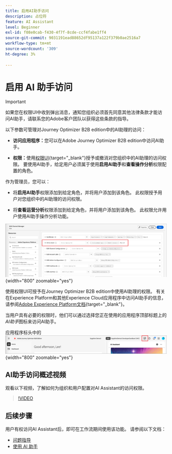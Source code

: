 ```yaml
---
title: 启用AI助手访问
description: 占位符
feature: AI Assistant
level: Beginner
exl-id: f08e0cab-f430-4f7f-8cde-ccf4fabe1ff4
source-git-commit: 9031191ead88652df95137a122f379b0ae2516a7
workflow-type: tm+mt
source-wordcount: '309'
ht-degree: 3%

---
```


# 启用 AI 助手访问

>[!IMPORTANT]
>
>如果您在权限UI中收到弹出消息，通知您组织必须首先同意其他法律条款才能访问AI助手，请联系您的Adobe客户团队以获得这些条款的指导。

以下参数可管理对Journey Optimizer B2B edition中的AI助理的访问：

* **访问应用程序：**&#x200B;您可以在Adobe Journey Optimizer B2B edition中访问AI助手。

* **权限：**&#x200B;使用[权限UI](https://experienceleague.adobe.com/zh-hans/docs/experience-platform/access-control/abac/permissions-ui/permissions){target="_blank"}授予或撤消对您组织中的AI助理的访问权限。 要使用AI助手，给定用户必须属于使用&#x200B;**启用AI助手**&#x200B;和&#x200B;**查看操作分析**&#x200B;权限配置的角色。

作为管理员，您可以：

* 将&#x200B;**启用AI助手**&#x200B;权限添加到给定角色，并将用户添加到该角色。 此权限授予用户对您组织中的AI助理的访问权限。

* 将&#x200B;**查看运营分析**&#x200B;权限添加到给定角色，并将用户添加到该角色。 此权限允许用户使用AI助手操作分析功能。

![分配AI助手权限](./assets/ai-assistant-permissions.png){width="800" zoomable="yes"}

使用权限UI可授予在Journey Optimizer B2B edition中使用AI助理的权限。 有关在Experience Platform和其他Experience Cloud应用程序中访问AI助手的信息，请参阅[Adobe Experience Platform文档](https://experienceleague.adobe.com/zh-hans/docs/experience-platform/ai-assistant/access){target="_blank"}。

当用户具有必要的权限时，他们可以通过选择您正在使用的应用程序顶部标题上的&#x200B;_AI助手_&#x200B;图标来访问AI助手。

应用程序标头中的![AI助手图标](./assets/ai-assistant-icon-header.png){width="800" zoomable="yes"}

## AI助手访问概述视频

观看以下视频，了解如何为组织和用户配置对AI Assistant的访问权限。

>[!VIDEO](https://video.tv.adobe.com/v/3436470/?learn=on)

## 后续步骤

用户有权访问AI Assistant后，即可在工作流期间使用该功能。 请参阅以下文档：

* [问题指导](./question-guidance.md)
* [使用 AI 助手](./use-ai-assistant.md)
